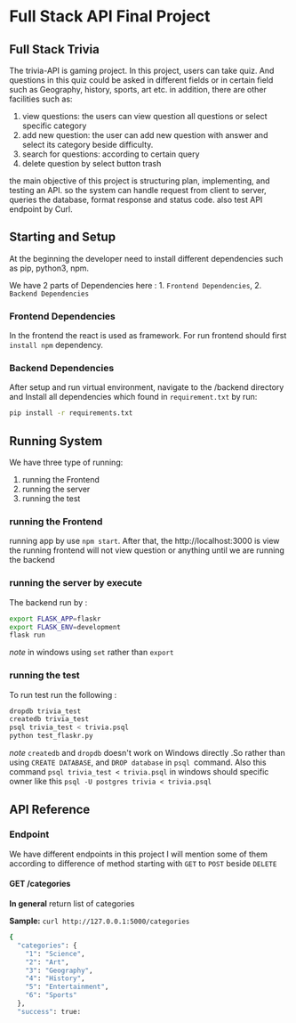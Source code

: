# Full Stack API Final Project

## Full Stack Trivia

The trivia-API is gaming project. In this project, users can take quiz. And questions in this quiz could be asked in different fields or in certain field such as Geography, history, sports, art etc.
in addition, there are other facilities such as:

1. view questions: the users can view question all questions or select specific category 
2. add new question: the user can add new question with answer and select its category beside difficulty.
3. search for questions: according to certain query
4. delete question by select button trash


the main objective of this project is structuring plan, implementing, and testing an API. so the system can handle request from client to server, queries the database, format response and status code. also test API endpoint by Curl.


## Starting and Setup

At the beginning the developer need to install different dependencies such as pip, python3, npm.

We have 2 parts of Dependencies here : 1. `Frontend Dependencies`, 2. `Backend Dependencies`

### Frontend Dependencies

In the frontend the react is used as framework. For run frontend should first ```install npm``` dependency.

### Backend Dependencies

After setup and run virtual environment, navigate to the /backend directory and Install all dependencies which found in ```requirement.txt``` by run:

```bash
pip install -r requirements.txt
```


## Running System 
We have three type of running:

1.	running the Frontend
2.	running the server
3.	running the test 


### running the Frontend 

running app by use ```npm start```. After that, the http://localhost:3000 is view 
the running frontend will not view question or anything until we are running the backend


### running the server by execute 
The backend run by :
```bash
export FLASK_APP=flaskr
export FLASK_ENV=development
flask run
```
*note* in windows using `set` rather than `export`

### running the test 

To run test run the following :

```bash
dropdb trivia_test
createdb trivia_test
psql trivia_test < trivia.psql
python test_flaskr.py
```
*note* `createdb` and `dropdb` doesn't work on Windows directly .So rather than using `CREATE DATABASE`, and `DROP database` in `psql `command. Also this command `psql trivia_test < trivia.psql` in windows should specific owner like this  `psql -U postgres trivia < trivia.psql`

## API Reference

### Endpoint

We have different endpoints in this project I will mention some of them  according to difference of method starting with `GET` to `POST` beside `DELETE`

#### GET /categories

**In general** return list of categories

**Sample:** `curl http://127.0.0.1:5000/categories`

```bash
{
  "categories": {
    "1": "Science",
    "2": "Art",
    "3": "Geography",
    "4": "History",
    "5": "Entertainment",
    "6": "Sports"
  },
  "success": true:

```






